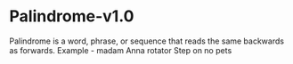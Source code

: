 # Palindrome-v1.0
Palindrome is a word, phrase, or sequence that reads the same backwards as forwards.
Example - madam
          Anna
          rotator
          Step on no pets
